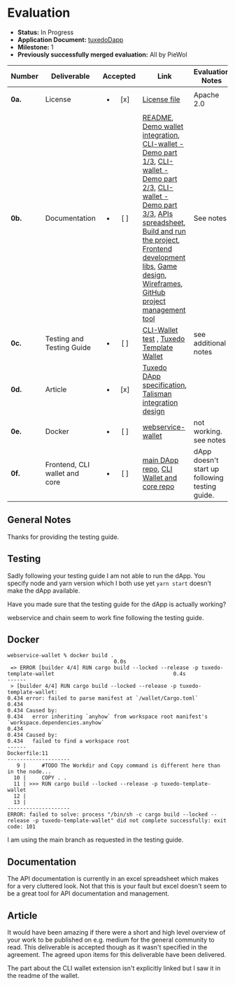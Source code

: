 # Evaluation

- **Status:** In Progress
- **Application Document:** [tuxedoDapp](https://github.com/w3f/Grants-Program/blob/master/applications/TuxedoDapp.md)
- **Milestone:** 1
- **Previously successfully merged evaluation:** All by PieWol

| Number | Deliverable | Accepted | Link | Evaluation Notes |
| ------ | ----------- | :------: | ---- |----------------- |
| **0a.** | License | <ul><li>[x] </li></ul> | [License file](https://github.com/mlabs-haskell/TuxedoDapp?tab=Apache-2.0-1-ov-file#readme)  | Apache 2.0 |
| **0b.** | Documentation | <ul><li>[ ] </li></ul> |[README](https://github.com/mlabs-haskell/TuxedoDapp/blob/master/README.md), [Demo wallet integration](https://www.loom.com/share/e1270ecea79a4689aff5732e8acfae14), [CLI-wallet - Demo part 1/3](https://youtu.be/Mom3BV_HozY), [CLI-wallet - Demo  part 2/3](https://youtu.be/GfyiBW1XFW0), [CLI-wallet - Demo part 3/3](https://youtu.be/1T2oE0bfaCQ), [APIs spreadsheet](https://github.com/mlabs-haskell/TuxedoDapp/wiki/APIs-spreadsheet), [Build and run the project](https://github.com/mlabs-haskell/TuxedoDapp/wiki/Build-and-run-the-project), [Frontend development libs](https://github.com/mlabs-haskell/TuxedoDapp/wiki/Frontend-development-libs), [Game design](https://github.com/mlabs-haskell/TuxedoDapp/wiki/Game-design),  [Wireframes](https://github.com/mlabs-haskell/TuxedoDapp/wiki/Wireframes), [GitHub project management tool](https://github.com/orgs/mlabs-haskell/projects/57/views/1)| See notes |
| **0c.** | Testing and Testing Guide | <ul><li>[ ] </li></ul> | [CLI-Wallet test](https://github.com/mlabs-haskell/Tuxedo/blob/webservice-redeemer-gen-debug-with-lks/wardrobe/kitties/src/tests.rs) , [Tuxedo Template Wallet](https://github.com/mlabs-haskell/Tuxedo/blob/webservice-redeemer-gen-debug-with-lks/wallet/README.md) | see additional notes |
| **0d.** | Article | <ul><li>[x] </li></ul> | [Tuxedo DApp specification](https://docs.google.com/document/d/1dHsb_k3Xo5f4yFx802sMe22z6NYq3FeZc9l4bB0exMk/edit), [Talisman integration design](https://docs.google.com/presentation/d/1vsfJ5TYPXcvF4vmY7fHfM25lcNmZdjh6YfUyyoOzVAw/edit) |  |
| **0e.** | Docker | <ul><li>[ ] </li></ul> | [webservice-wallet](https://github.com/mlabs-haskell/Tuxedo/blob/webservice-redeemer-gen-debug-with-lks/webservice-wallet/Dockerfile)  | not working. see notes |
| **0f.** | Frontend, CLI wallet and core | <ul><li>[ ] </li></ul> | [main DApp repo](https://github.com/mlabs-haskell/TuxedoDapp), [CLI Wallet and core repo](https://github.com/mlabs-haskell/Tuxedo)  | dApp doesn't start up following testing guide. |


## General Notes
Thanks for providing the testing guide.


## Testing
Sadly following your testing guide I am not able to run the dApp. 
You specify node and yarn version which I both use yet ``yarn start`` doesn't make the dApp available.

Have you made sure that the testing guide for the dApp is actually working? 

webservice and chain seem to work fine following the testing guide. 

## Docker 
```
webservice-wallet % docker build .         
                                  0.0s
 => ERROR [builder 4/4] RUN cargo build --locked --release -p tuxedo-template-wallet                                      0.4s
------                                                                                                                         
 > [builder 4/4] RUN cargo build --locked --release -p tuxedo-template-wallet:
0.434 error: failed to parse manifest at `/wallet/Cargo.toml`
0.434 
0.434 Caused by:
0.434   error inheriting `anyhow` from workspace root manifest's `workspace.dependencies.anyhow`
0.434 
0.434 Caused by:
0.434   failed to find a workspace root
------
Dockerfile:11
--------------------
   9 |     #TODO The Workdir and Copy command is different here than in the node...
  10 |     COPY . .
  11 | >>> RUN cargo build --locked --release -p tuxedo-template-wallet
  12 |     
  13 |     
--------------------
ERROR: failed to solve: process "/bin/sh -c cargo build --locked --release -p tuxedo-template-wallet" did not complete successfully: exit code: 101
```

I am using the main branch as requested in the testing guide.

## Documentation 
The API documentation is currently in an excel spreadsheet which makes for a very cluttered look. Not that this is your fault but excel doesn't seem to be a great tool for API documentation and management.

## Article
It would have been amazing if there were a short and high level overview of your work to be published on e.g. medium for the general community to read. This deliverable is accepted though as it wasn't specified in the agreement. The agreed upon items for this deliverable have been delivered.

The part about the CLI wallet extension isn't explicitly linked but I saw it in the readme of the wallet. 

